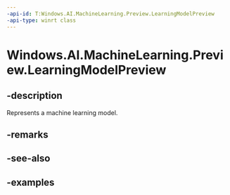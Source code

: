 ```yaml
---
-api-id: T:Windows.AI.MachineLearning.Preview.LearningModelPreview
-api-type: winrt class
---
```


<!-- Class syntax.
public class LearningModelPreview : ILearningModelPreview
-->

# Windows.AI.MachineLearning.Preview.LearningModelPreview

## -description
Represents a machine learning model.

## -remarks

## -see-also

## -examples

